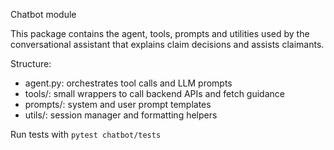 Chatbot module

This package contains the agent, tools, prompts and utilities used by the conversational assistant that explains claim decisions and assists claimants.

Structure:
- agent.py: orchestrates tool calls and LLM prompts
- tools/: small wrappers to call backend APIs and fetch guidance
- prompts/: system and user prompt templates
- utils/: session manager and formatting helpers

Run tests with `pytest chatbot/tests`

